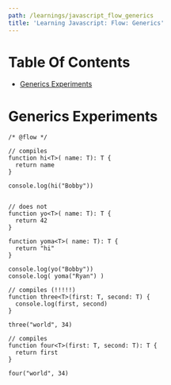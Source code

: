 ```yaml
---
path: /learnings/javascript_flow_generics
title: 'Learning Javascript: Flow: Generics'
---
```

# Table Of Contents

<!-- toc -->

- [Generics Experiments](#generics-experiments)

<!-- tocstop -->

# Generics Experiments

```flow
/* @flow */

// compiles
function hi<T>( name: T): T {
  return name
}

console.log(hi("Bobby"))


// does not
function yo<T>( name: T): T {
  return 42
}

function yoma<T>( name: T): T {
  return "hi"
}

console.log(yo("Bobby"))
console.log( yoma("Ryan") )

// compiles (!!!!!)
function three<T>(first: T, second: T) {
  console.log(first, second)
}

three("world", 34)

// compiles
function four<T>(first: T, second: T): T {
  return first
}

four("world", 34)
```



